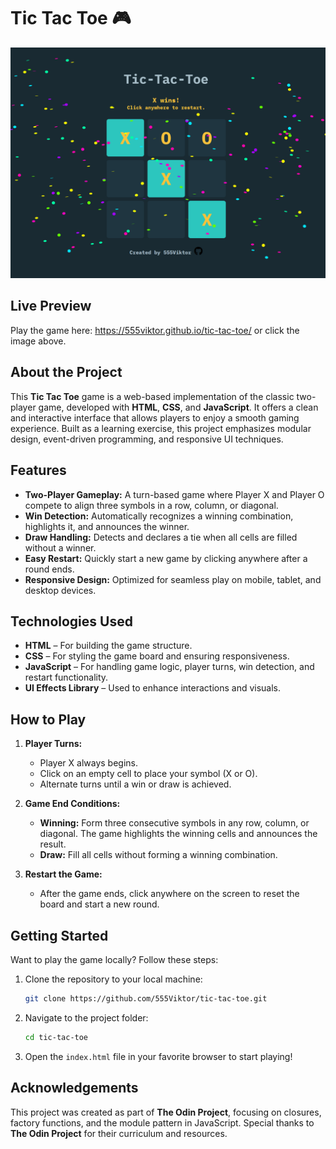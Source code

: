 # Tic Tac Toe 🎮  

[![Screenshot](assets/github-tic-tac-toe-preview.png)](https://555viktor.github.io/tic-tac-toe/)  

## Live Preview  
Play the game here: https://555viktor.github.io/tic-tac-toe/ or click the image above.  

## About the Project  
This **Tic Tac Toe** game is a web-based implementation of the classic two-player game, developed with **HTML**, **CSS**, and **JavaScript**. It offers a clean and interactive interface that allows players to enjoy a smooth gaming experience. Built as a learning exercise, this project emphasizes modular design, event-driven programming, and responsive UI techniques.  

## Features  
- **Two-Player Gameplay:** A turn-based game where Player X and Player O compete to align three symbols in a row, column, or diagonal.  
- **Win Detection:** Automatically recognizes a winning combination, highlights it, and announces the winner.  
- **Draw Handling:** Detects and declares a tie when all cells are filled without a winner.  
- **Easy Restart:** Quickly start a new game by clicking anywhere after a round ends.  
- **Responsive Design:** Optimized for seamless play on mobile, tablet, and desktop devices.  

## Technologies Used  
- **HTML** – For building the game structure.  
- **CSS** – For styling the game board and ensuring responsiveness.  
- **JavaScript** – For handling game logic, player turns, win detection, and restart functionality.  
- **UI Effects Library** – Used to enhance interactions and visuals.  

## How to Play  
1. **Player Turns:**  
   - Player X always begins.  
   - Click on an empty cell to place your symbol (X or O).  
   - Alternate turns until a win or draw is achieved.  

2. **Game End Conditions:**  
   - **Winning:** Form three consecutive symbols in any row, column, or diagonal. The game highlights the winning cells and announces the result.  
   - **Draw:** Fill all cells without forming a winning combination.  

3. **Restart the Game:**  
   - After the game ends, click anywhere on the screen to reset the board and start a new round.  

## Getting Started  
Want to play the game locally? Follow these steps:  

1. Clone the repository to your local machine:  
   ```bash
   git clone https://github.com/555Viktor/tic-tac-toe.git
   ```  

2. Navigate to the project folder:  
   ```bash
   cd tic-tac-toe
   ```  

3. Open the `index.html` file in your favorite browser to start playing!  

## Acknowledgements  
This project was created as part of **The Odin Project**, focusing on closures, factory functions, and the module pattern in JavaScript. Special thanks to **The Odin Project** for their curriculum and resources.
